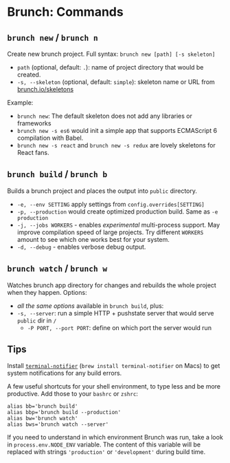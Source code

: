 # Brunch: Commands

## `brunch new` / `brunch n`

Create new brunch project. Full syntax: `brunch new [path] [-s skeleton]`

* `path` (optional, default: `.`): name of project directory that would be created.
* `-s, --skeleton` (optional, default: `simple`): skeleton name or URL from [brunch.io/skeletons](http://brunch.io/skeletons)

Example:

* `brunch new`: The default skeleton does not add any libraries or frameworks
* `brunch new -s es6` would init a simple app that supports ECMAScript 6 compilation with Babel.
* `brunch new -s react` and `brunch new -s redux` are lovely skeletons for React fans.

## `brunch build` / `brunch b`

Builds a brunch project and places the output into `public` directory.

* `-e, --env SETTING` apply settings from `config.overrides[SETTING]`
* `-p, --production` would create optimized production build. Same as `-e production`
* `-j, --jobs WORKERS` - enables *experimental* multi-process support.
May improve compilation speed of large projects.
Try different `WORKERS` amount to see which one works best for your system.
* `-d, --debug` - enables verbose debug output.

## `brunch watch` / `brunch w`

Watches brunch app directory for changes and rebuilds the whole project when they happen. Options:

* *all the same options* available in `brunch build`, plus:
* `-s, --server`: run a simple HTTP + pushstate server that would serve `public` dir in `/`
    * `-P PORT, --port PORT`: define on which port the server would run

## Tips

Install [`terminal-notifier`](https://github.com/alloy/terminal-notifier) (`brew install terminal-notifier` on Macs) to get system notifications for any build errors.

A few useful shortcuts for your shell environment, to type less and be more productive.
Add those to your `bashrc` or `zshrc`:

```
alias bb='brunch build'
alias bbp='brunch build --production'
alias bw='brunch watch'
alias bws='brunch watch --server'
```

If you need to understand in which environment Brunch was run, take a look in `process.env.NODE_ENV` variable. The content of this variable will be replaced with strings `'production'` or `'development'` during build time.
